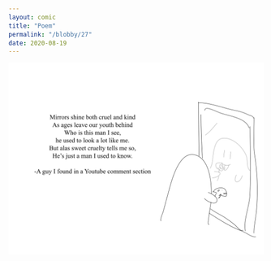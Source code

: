 ```yaml
---
layout: comic
title: "Poem"
permalink: "/blobby/27"
date: 2020-08-19
---
```

<img src="/comicsimages/08-19-20-Poem.svg"/>